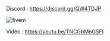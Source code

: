 Discord : https://discord.gg/QW4TDJP

![fivem](https://i.imgur.com/F4hWpbC.png)

Vidéo : https://youtu.be/TNCGbMnGSFI
